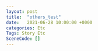 ```yaml
---
layout: post
title:  "others_test"
date:   2021-06-28 10:00:00 +0000
categories: Etc
Tags: Story Etc
SceneCode: []
---
```

